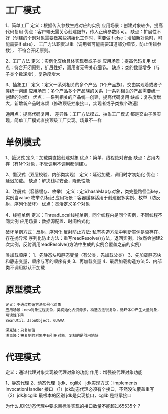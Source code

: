 # 工厂模式
1、简单工厂
     定义：根据传入参数生成对应的实例
     应用场景：创建对象较少，提高代码复用
     优点：客户端无需关心创建细节，传入正确参数即可。
     缺点：扩展性不好（创建的个别对象需要做某些初始化工作时，需要做if else；增加新对象时，可能需要if else），
               工厂方法职责过重（调用者可能需要知道部分细节，防止传错参数），
               不符合开闭原则。

2、工厂方法
     定义：实例化交给具体实现者或子类
     应用场景：提高代码复用
     优点：符合开闭原则，扩展性好，调用者无需关心细节。
     缺点：类的数量增多（与子类个数递增），复杂度增大

3、抽象工厂
    定义：定义一系列相关的多个产品（1个产品族），交由实现着或者子类统一创建
    应用场景：多个产品多个产品族的关系（一系列相关的产品需要统一创建的时候）
    优点：一系列相关的产品统一创建，提高代码复用
    缺点：复杂度增大，新增新产品时麻烦（修改顶级抽象接口，实现者或子类挨个改遍）

通用点：提高代码复用，
差异性：工厂方法模式、抽象工厂模式  都是交由子类实现，简单工厂模式直接顶级工厂实现。场景不一样





# 单例模式
1、饿汉式
     定义：加载类直接创建对象
     优点：简单、线程绝对安全
     缺点：占用内存（有N个对象，不管调用不调用都创建）。

2、懒汉式（双层校验、内部类实现）
     定义：延迟加载，调用时才初始化
     优点：延迟加载。
     缺点：解决线程安全，降低性能

3、注册式（容器缓存、枚举）
    定义：定义hashMap存对象，类完整路径当key，实例当value     枚举:打标记
    应用场景：容器缓存适用于创建很多实例、枚举（防反射、序列化破坏）
    优点：灵活定义多个对象

4、线程单例
     定义：ThreadLocal线程单例，同个线程内是同个实例，不同线程不同实例
     应用场景：数据源配置、时间格式化

破坏单例方式：反射、序列化
反射防止方法: 私有构造方法中判断实例是否存在、存在抛异常
序列化防止方法：重写readResolve()方法，返回实例。（依然会创建2次实例，反射调用readResolve()方法中生成的实例会覆盖之前的实例）


类加载顺序：
1、先静态块和静态变量（有父类，先加载父类）
3、先加载静态块和静态变量，顺序与写的顺序有关
3、再加载变量
4、最后加载构造方法
5、内部类不调用默认不加载


# 原型模式
    定义：不通过构造方法实例化对象
    应用场景：new对象过程复杂，类初始化占资源多，构造方法很复杂，循环体中产生大量对象，可读性下降
    BeanUtil、JsonObject、GUAVA
	
    深克隆：只复制值
    浅克隆：被复制的对象中有引用对象，复制的是引用地址

# 代理模式
定义：通过代理对象实现被代理对象的功能
作用：增强被代理对象功能

1、静态代理
2、动态代理（jdk、cglib）
    jdk实现方式：implements InvocationHandler 接口
   （1）jdk动态代理必须有个接口，不然没法覆盖重写
   （2）jdk和cglib 最根本的区别 jdk是实现接口，cglib 是继承接口
   
  为什么JDK动态代理中要求目标类实现的接口数量不能超过65535个？



